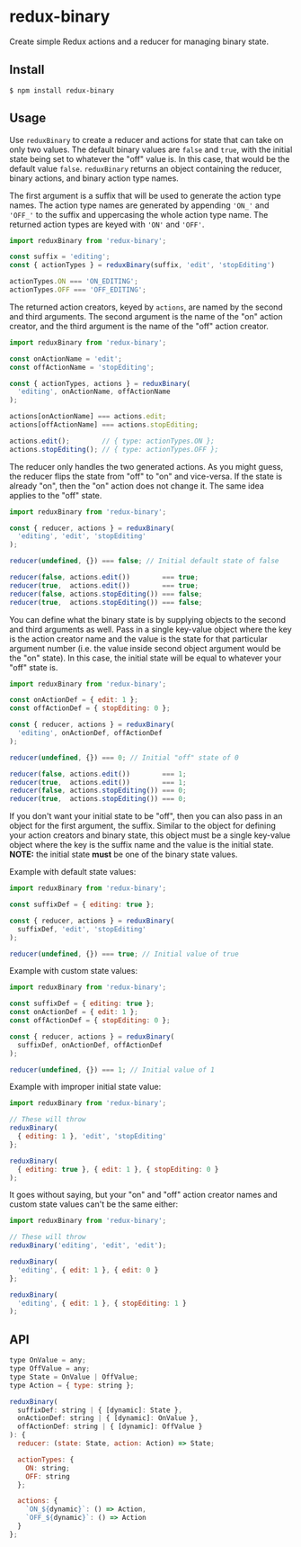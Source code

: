 # redux-binary
Create simple Redux actions and a reducer for managing binary state.

## Install

    $ npm install redux-binary

## Usage

Use `reduxBinary` to create a reducer and actions for state that can take on
only two values. The default binary values are `false` and `true`, with the
initial state being set to whatever the "off" value is. In this case, that would
be the default value `false`. `reduxBinary` returns an object containing the
reducer, binary actions, and binary action type names.

The first argument is a suffix that will be used to generate the action type
names. The action type names are generated by appending `'ON_'` and `'OFF_'` to
the suffix and uppercasing the whole action type name. The returned action types
are keyed with `'ON'` and `'OFF'`.

```js
import reduxBinary from 'redux-binary';

const suffix = 'editing';
const { actionTypes } = reduxBinary(suffix, 'edit', 'stopEditing')

actionTypes.ON === 'ON_EDITING';
actionTypes.OFF === 'OFF_EDITING';
```

The returned action creators, keyed by `actions`, are named by the second and
third arguments. The second argument is the name of the "on" action creator, and
the third argument is the name of the "off" action creator.

```js
import reduxBinary from 'redux-binary';

const onActionName = 'edit';
const offActionName = 'stopEditing';

const { actionTypes, actions } = reduxBinary(
  'editing', onActionName, offActionName
);

actions[onActionName] === actions.edit;
actions[offActionName] === actions.stopEditing;

actions.edit();        // { type: actionTypes.ON };
actions.stopEditing(); // { type: actionTypes.OFF };
```

The reducer only handles the two generated actions. As you might guess, the
reducer flips the state from "off" to "on" and vice-versa. If the state is
already "on", then the "on" action does not change it. The same idea applies to
the "off" state.

```js
import reduxBinary from 'redux-binary';

const { reducer, actions } = reduxBinary(
  'editing', 'edit', 'stopEditing'
);

reducer(undefined, {}) === false; // Initial default state of false

reducer(false, actions.edit())        === true;
reducer(true,  actions.edit())        === true;
reducer(false, actions.stopEditing()) === false;
reducer(true,  actions.stopEditing()) === false;
```

You can define what the binary state is by supplying objects to the second and
third arguments as well. Pass in a single key-value object where the key is the
action creator name and the value is the state for that particular argument
number (i.e. the value inside second object argument would be the "on" state).
In this case, the initial state will be equal to whatever your "off" state is.

```js
import reduxBinary from 'redux-binary';

const onActionDef = { edit: 1 };
const offActionDef = { stopEditing: 0 };

const { reducer, actions } = reduxBinary(
  'editing', onActionDef, offActionDef
);

reducer(undefined, {}) === 0; // Initial "off" state of 0

reducer(false, actions.edit())        === 1;
reducer(true,  actions.edit())        === 1;
reducer(false, actions.stopEditing()) === 0;
reducer(true,  actions.stopEditing()) === 0;
```

If you don't want your initial state to be "off", then you can also pass in an
object for the first argument, the suffix. Similar to the object for defining
your action creators and binary state, this object must be a single key-value
object where the key is the suffix name and the value is the initial state.
**NOTE:** the initial state **must** be one of the binary state values.

Example with default state values:

```js
import reduxBinary from 'redux-binary';

const suffixDef = { editing: true };

const { reducer, actions } = reduxBinary(
  suffixDef, 'edit', 'stopEditing'
);

reducer(undefined, {}) === true; // Initial value of true
```

Example with custom state values:

```js
import reduxBinary from 'redux-binary';

const suffixDef = { editing: true };
const onActionDef = { edit: 1 };
const offActionDef = { stopEditing: 0 };

const { reducer, actions } = reduxBinary(
  suffixDef, onActionDef, offActionDef
);

reducer(undefined, {}) === 1; // Initial value of 1
```

Example with improper initial state value:

```js
import reduxBinary from 'redux-binary';

// These will throw
reduxBinary(
  { editing: 1 }, 'edit', 'stopEditing'
};

reduxBinary(
  { editing: true }, { edit: 1 }, { stopEditing: 0 }
);
```

It goes without saying, but your "on" and "off" action creator names and custom
state values can't be the same either:

```js
import reduxBinary from 'redux-binary';

// These will throw
reduxBinary('editing', 'edit', 'edit');

reduxBinary(
  'editing', { edit: 1 }, { edit: 0 }
};

reduxBinary(
  'editing', { edit: 1 }, { stopEditing: 1 }
);
```

## API

```js
type OnValue = any;
type OffValue = any;
type State = OnValue | OffValue;
type Action = { type: string };

reduxBinary(
  suffixDef: string | { [dynamic]: State },
  onActionDef: string | { [dynamic]: OnValue },
  offActionDef: string | { [dynamic]: OffValue }
): {
  reducer: (state: State, action: Action) => State;

  actionTypes: {
    ON: string;
    OFF: string
  };

  actions: {
    `ON_${dynamic}`: () => Action,
    `OFF_${dynamic}`: () => Action
  }
};
```
